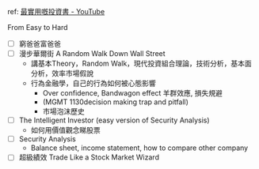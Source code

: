 ref: [最實用嘅投資書 - YouTube](https://www.youtube.com/watch?v=xrzxsWJqHZY&t=499s&ab_channel=%E9%98%BF%E8%B1%ACAhJu)

From Easy to Hard
- [ ] 窮爸爸富爸爸
- [ ] 漫步華爾街 A Random Walk Down Wall Street
	- 講基本Theory，Random Walk，現代投資組合理論，技術分析，基本面分析，效率市場假說
	- 行為金融學，自己的行為如何被心態影響
		- Over confidence, Bandwagon effect 羊群效應, 損失規避
		- (MGMT 1130decision making trap and pitfall)
		- 市場泡沫歷史
- [ ] The Intelligent Investor (easy version of Security Analysis)
	- 如何用價值觀念睇股票
- [ ] Security Analysis
	- Balance sheet, income statement, how to compare other company
- [ ] 超級績效 Trade Like a Stock Market Wizard